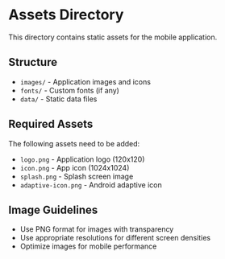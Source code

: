 # Assets Directory

This directory contains static assets for the mobile application.

## Structure

- `images/` - Application images and icons
- `fonts/` - Custom fonts (if any)
- `data/` - Static data files

## Required Assets

The following assets need to be added:

- `logo.png` - Application logo (120x120)
- `icon.png` - App icon (1024x1024)
- `splash.png` - Splash screen image
- `adaptive-icon.png` - Android adaptive icon

## Image Guidelines

- Use PNG format for images with transparency
- Use appropriate resolutions for different screen densities
- Optimize images for mobile performance
